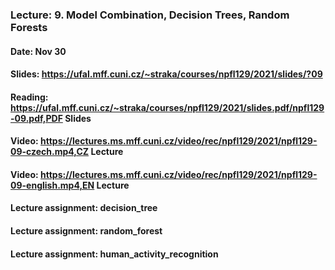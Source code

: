 ### Lecture: 9. Model Combination, Decision Trees, Random Forests
#### Date: Nov 30
#### Slides: https://ufal.mff.cuni.cz/~straka/courses/npfl129/2021/slides/?09
#### Reading: https://ufal.mff.cuni.cz/~straka/courses/npfl129/2021/slides.pdf/npfl129-09.pdf,PDF Slides
#### Video: https://lectures.ms.mff.cuni.cz/video/rec/npfl129/2021/npfl129-09-czech.mp4,CZ Lecture
#### Video: https://lectures.ms.mff.cuni.cz/video/rec/npfl129/2021/npfl129-09-english.mp4,EN Lecture
#### Lecture assignment: decision_tree
#### Lecture assignment: random_forest
#### Lecture assignment: human_activity_recognition
